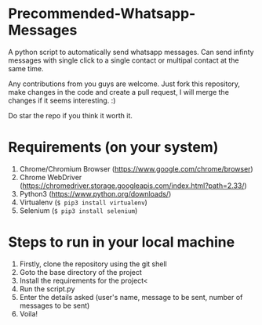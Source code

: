 # Precommended-Whatsapp-Messages
 A python script to automatically send whatsapp messages.
 Can send infinty messages with single click to a single contact or multipal contact at the same time.



Any contributions from you guys are welcome. Just fork this repository, make changes in the code and create a pull request, I will merge the changes if it seems interesting. :)

Do star the repo if you think it worth it.

# Requirements (on your system)
1. Chrome/Chromium Browser (https://www.google.com/chrome/browser)
2. Chrome WebDriver (https://chromedriver.storage.googleapis.com/index.html?path=2.33/)
3. Python3 (https://www.python.org/downloads/)
4. Virtualenv (<code>$ pip3 install virtualenv</code>)
5. Selenium (<code>$ pip3 install selenium</code>)

# Steps to run in your local machine
1. Firstly, clone the repository using the git shell
2. Goto the base directory of the project
4. Install the requirements for the project<
5. Run the script.py
6. Enter the details asked (user's name, message to be sent, number of messages to be sent)
7. Voila!

